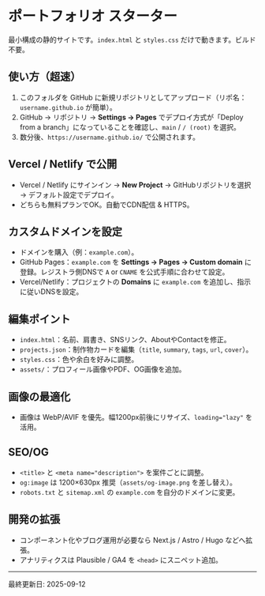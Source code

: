 # ポートフォリオ スターター

最小構成の静的サイトです。`index.html` と `styles.css` だけで動きます。ビルド不要。

## 使い方（超速）
1. このフォルダを GitHub に新規リポジトリとしてアップロード（リポ名：`username.github.io` が簡単）。
2. GitHub → リポジトリ → **Settings → Pages** でデプロイ方式が「Deploy from a branch」になっていることを確認し、`main` / `/ (root)` を選択。
3. 数分後、`https://username.github.io/` で公開されます。

## Vercel / Netlify で公開
- Vercel / Netlify にサインイン → **New Project** → GitHubリポジトリを選択 → デフォルト設定でデプロイ。
- どちらも無料プランでOK。自動でCDN配信 & HTTPS。

## カスタムドメインを設定
- ドメインを購入（例：`example.com`）。
- GitHub Pages：`example.com` を **Settings → Pages → Custom domain** に登録。レジストラ側DNSで `A` or `CNAME` を公式手順に合わせて設定。
- Vercel/Netlify：プロジェクトの **Domains** に `example.com` を追加し、指示に従いDNSを設定。

## 編集ポイント
- `index.html`：名前、肩書き、SNSリンク、AboutやContactを修正。
- `projects.json`：制作物カードを編集（`title`, `summary`, `tags`, `url`, `cover`）。
- `styles.css`：色や余白を好みに調整。
- `assets/`：プロフィール画像やPDF、OG画像を追加。

## 画像の最適化
- 画像は WebP/AVIF を優先。幅1200px前後にリサイズ、`loading="lazy"` を活用。

## SEO/OG
- `<title>` と `<meta name="description">` を案件ごとに調整。
- `og:image` は 1200×630px 推奨（`assets/og-image.png` を差し替え）。
- `robots.txt` と `sitemap.xml` の `example.com` を自分のドメインに変更。

## 開発の拡張
- コンポーネント化やブログ運用が必要なら Next.js / Astro / Hugo などへ拡張。
- アナリティクスは Plausible / GA4 を `<head>` にスニペット追加。

---
最終更新日: 2025-09-12
